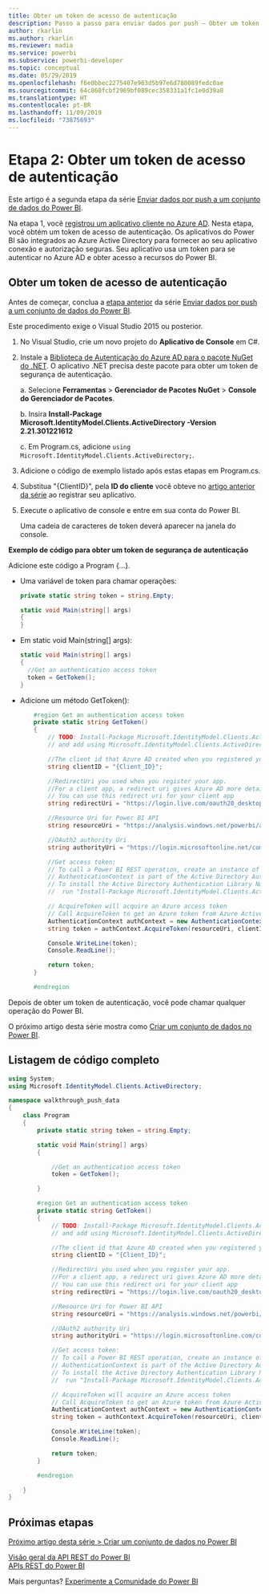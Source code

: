 ```yaml
---
title: Obter um token de acesso de autenticação
description: Passo a passo para enviar dados por push – Obter um token de acesso de autenticação
author: rkarlin
ms.author: rkarlin
ms.reviewer: madia
ms.service: powerbi
ms.subservice: powerbi-developer
ms.topic: conceptual
ms.date: 05/29/2019
ms.openlocfilehash: f6e0bbec2275407e963d5b97e6d780089fedc0ae
ms.sourcegitcommit: 64c860fcbf2969bf089cec358331a1fc1e0d39a8
ms.translationtype: HT
ms.contentlocale: pt-BR
ms.lasthandoff: 11/09/2019
ms.locfileid: "73875693"
---
```

# <a name="step-2-get-an-authentication-access-token"></a>Etapa 2: Obter um token de acesso de autenticação

Este artigo é a segunda etapa da série [Enviar dados por push a um conjunto de dados do Power BI](walkthrough-push-data.md).

Na etapa 1, você [registrou um aplicativo cliente no Azure AD](walkthrough-push-data-register-app-with-azure-ad.md). Nesta etapa, você obtém um token de acesso de autenticação. Os aplicativos do Power BI são integrados ao Azure Active Directory para fornecer ao seu aplicativo conexão e autorização seguras. Seu aplicativo usa um token para se autenticar no Azure AD e obter acesso a recursos do Power BI.

## <a name="get-an-authentication-access-token"></a>Obter um token de acesso de autenticação

Antes de começar, conclua a [etapa anterior](walkthrough-push-data-register-app-with-azure-ad.md) da série [Enviar dados por push a um conjunto de dados do Power BI](walkthrough-push-data.md). 

Este procedimento exige o Visual Studio 2015 ou posterior.

1. No Visual Studio, crie um novo projeto do **Aplicativo de Console** em C#.

2. Instale a [Biblioteca de Autenticação do Azure AD para o pacote NuGet do .NET](https://www.nuget.org/packages/Microsoft.IdentityModel.Clients.ActiveDirectory/2.22.302111727). O aplicativo .NET precisa deste pacote para obter um token de segurança de autenticação. 

     a. Selecione **Ferramentas** > **Gerenciador de Pacotes NuGet** > **Console do Gerenciador de Pacotes**.

     b. Insira **Install-Package Microsoft.IdentityModel.Clients.ActiveDirectory -Version 2.21.301221612**

     c. Em Program.cs, adicione `using Microsoft.IdentityModel.Clients.ActiveDirectory;`.

3. Adicione o código de exemplo listado após estas etapas em Program.cs.

4. Substitua "{ClientID}", pela **ID do cliente** você obteve no [artigo anterior da série](walkthrough-push-data-register-app-with-azure-ad.md) ao registrar seu aplicativo.

5. Execute o aplicativo de console e entre em sua conta do Power BI. 

   Uma cadeia de caracteres de token deverá aparecer na janela do console.

**Exemplo de código para obter um token de segurança de autenticação**

Adicione este código a Program {...}.

* Uma variável de token para chamar operações: 
  
  ```csharp
  private static string token = string.Empty;
  
  static void Main(string[] args)
  {
  }
  ```
* Em static void Main(string[] args):
  
  ```csharp
  static void Main(string[] args)
  {
    //Get an authentication access token
    token = GetToken();
  }
  ```
* Adicione um método GetToken():

```csharp
       #region Get an authentication access token
       private static string GetToken()
       {
           // TODO: Install-Package Microsoft.IdentityModel.Clients.ActiveDirectory -Version 2.21.301221612
           // and add using Microsoft.IdentityModel.Clients.ActiveDirectory

           //The client id that Azure AD created when you registered your client app.
           string clientID = "{Client_ID}";

           //RedirectUri you used when you register your app.
           //For a client app, a redirect uri gives Azure AD more details on the application that it will authenticate.
           // You can use this redirect uri for your client app
           string redirectUri = "https://login.live.com/oauth20_desktop.srf";

           //Resource Uri for Power BI API
           string resourceUri = "https://analysis.windows.net/powerbi/api";

           //OAuth2 authority Uri
           string authorityUri = "https://login.microsoftonline.net/common/";

           //Get access token:
           // To call a Power BI REST operation, create an instance of AuthenticationContext and call AcquireToken
           // AuthenticationContext is part of the Active Directory Authentication Library NuGet package
           // To install the Active Directory Authentication Library NuGet package in Visual Studio,
           //  run "Install-Package Microsoft.IdentityModel.Clients.ActiveDirectory" from the nuget Package Manager Console.

           // AcquireToken will acquire an Azure access token
           // Call AcquireToken to get an Azure token from Azure Active Directory token issuance endpoint
           AuthenticationContext authContext = new AuthenticationContext(authorityUri);
           string token = authContext.AcquireToken(resourceUri, clientID, new Uri(redirectUri)).AccessToken;

           Console.WriteLine(token);
           Console.ReadLine();

           return token;
       }

       #endregion
```

Depois de obter um token de autenticação, você pode chamar qualquer operação do Power BI.

O próximo artigo desta série mostra como [Criar um conjunto de dados no Power BI](walkthrough-push-data-create-dataset.md).


## <a name="complete-code-listing"></a>Listagem de código completo

```csharp
using System;
using Microsoft.IdentityModel.Clients.ActiveDirectory;

namespace walkthrough_push_data
{
    class Program
    {
        private static string token = string.Empty;

        static void Main(string[] args)
        {

            //Get an authentication access token
            token = GetToken();

        }

        #region Get an authentication access token
        private static string GetToken()
        {
            // TODO: Install-Package Microsoft.IdentityModel.Clients.ActiveDirectory -Version 2.21.301221612
            // and add using Microsoft.IdentityModel.Clients.ActiveDirectory

            //The client id that Azure AD created when you registered your client app.
            string clientID = "{Client_ID}";

            //RedirectUri you used when you register your app.
            //For a client app, a redirect uri gives Azure AD more details on the application that it will authenticate.
            // You can use this redirect uri for your client app
            string redirectUri = "https://login.live.com/oauth20_desktop.srf";

            //Resource Uri for Power BI API
            string resourceUri = "https://analysis.windows.net/powerbi/api";

            //OAuth2 authority Uri
            string authorityUri = "https://login.microsoftonline.com/common/";

            //Get access token:
            // To call a Power BI REST operation, create an instance of AuthenticationContext and call AcquireToken
            // AuthenticationContext is part of the Active Directory Authentication Library NuGet package
            // To install the Active Directory Authentication Library NuGet package in Visual Studio,
            //  run "Install-Package Microsoft.IdentityModel.Clients.ActiveDirectory" from the nuget Package Manager Console.

            // AcquireToken will acquire an Azure access token
            // Call AcquireToken to get an Azure token from Azure Active Directory token issuance endpoint
            AuthenticationContext authContext = new AuthenticationContext(authorityUri);
            string token = authContext.AcquireToken(resourceUri, clientID, new Uri(redirectUri)).AccessToken;

            Console.WriteLine(token);
            Console.ReadLine();

            return token;
        }

        #endregion

    }
}
```



## <a name="next-steps"></a>Próximas etapas

[Próximo artigo desta série > Criar um conjunto de dados no Power BI](walkthrough-push-data-create-dataset.md)

[Visão geral da API REST do Power BI](overview-of-power-bi-rest-api.md)  
[APIs REST do Power BI](https://docs.microsoft.com/rest/api/power-bi/)  

Mais perguntas? [Experimente a Comunidade do Power BI](https://community.powerbi.com/)